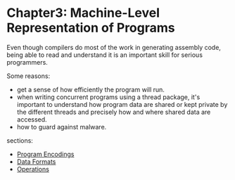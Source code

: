 # Chapter3: Machine-Level Representation of Programs

Even though compilers do most of the work in generating assembly code, being able to read and understand it is an important skill for serious programmers.

Some reasons:

- get a sense of how efficiently the program will run.
- when writing concurrent programs using a thread package, it's important to understand how program data are shared or kept private by the different threads and precisely how and where shared data are accessed.
- how to guard against malware.

sections:

- [Program Encodings](./encodings/README.md)
- [Data Formats](./formats/README.md)
- [Operations](./operations/README.md)
